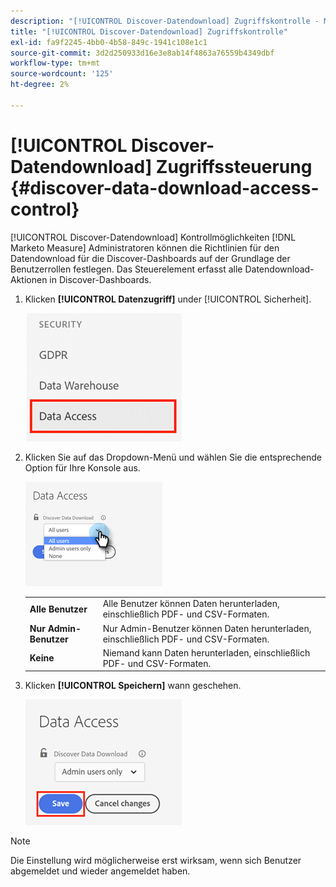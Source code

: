 ```yaml
---
description: "[!UICONTROL Discover-Datendownload] Zugriffskontrolle - Marketo Measure - Produktdokumentation"
title: "[!UICONTROL Discover-Datendownload] Zugriffskontrolle"
exl-id: fa9f2245-4bb0-4b58-849c-1941c108e1c1
source-git-commit: 3d2d250933d16e3e8ab14f4863a76559b4349dbf
workflow-type: tm+mt
source-wordcount: '125'
ht-degree: 2%

---
```


# [!UICONTROL Discover-Datendownload] Zugriffssteuerung {#discover-data-download-access-control}

[!UICONTROL Discover-Datendownload] Kontrollmöglichkeiten [!DNL Marketo Measure] Administratoren können die Richtlinien für den Datendownload für die Discover-Dashboards auf der Grundlage der Benutzerrollen festlegen. Das Steuerelement erfasst alle Datendownload-Aktionen in Discover-Dashboards.

1. Klicken **[!UICONTROL Datenzugriff]** under [!UICONTROL Sicherheit].

   ![](assets/discover-data-download-access-control-1.png)

1. Klicken Sie auf das Dropdown-Menü und wählen Sie die entsprechende Option für Ihre Konsole aus.

   ![](assets/discover-data-download-access-control-2.png)

   <table>
    <tr>
     <td><strong>Alle Benutzer</strong></td>
     <td>Alle Benutzer können Daten herunterladen, einschließlich PDF- und CSV-Formaten.</td>
    </tr>
    <tr>
     <td><strong>Nur Admin-Benutzer</strong></td>
     <td>Nur Admin-Benutzer können Daten herunterladen, einschließlich PDF- und CSV-Formaten.</td>
    </tr>
    <tr>
     <td><strong>Keine</strong></td>
     <td>Niemand kann Daten herunterladen, einschließlich PDF- und CSV-Formaten.</td>
    </tr>
   </table>

1. Klicken **[!UICONTROL Speichern]** wann geschehen.

   ![](assets/discover-data-download-access-control-3.png)

>[!NOTE]
>
>Die Einstellung wird möglicherweise erst wirksam, wenn sich Benutzer abgemeldet und wieder angemeldet haben.

